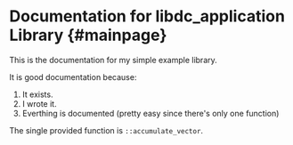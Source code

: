 # Documentation for libdc_application Library {#mainpage}

This is the documentation for my simple example library.

It is good documentation because:

1. It exists.
2. I wrote it.
3. Everthing is documented (pretty easy since there's only one function)

The single provided function is `::accumulate_vector`.
